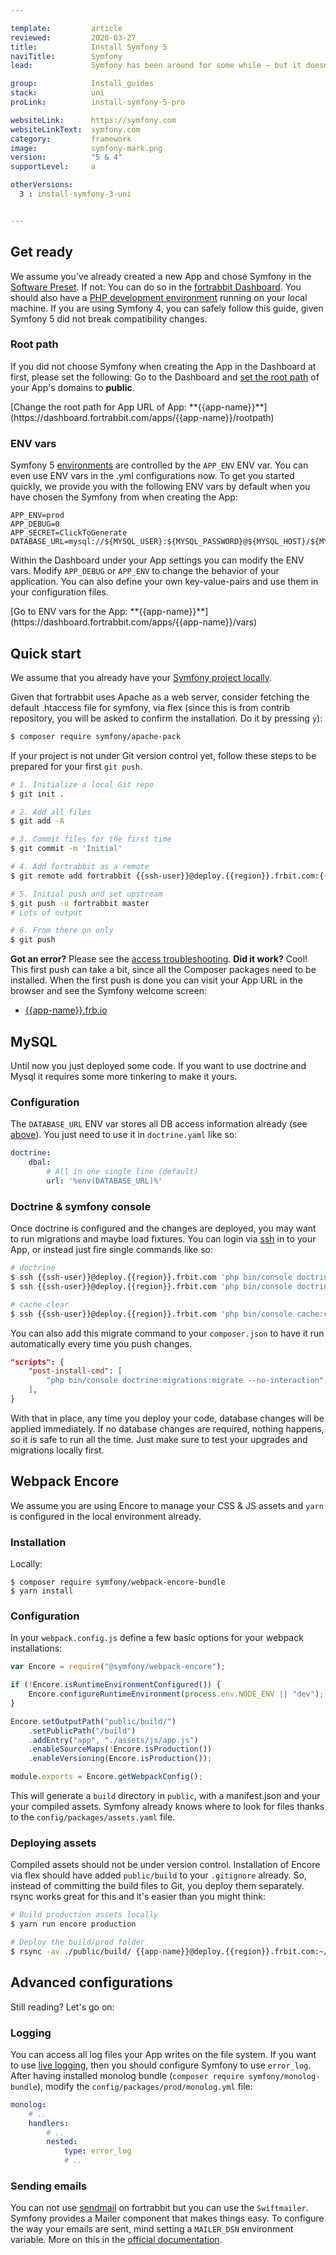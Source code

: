 ```yaml
---

template:         article
reviewed:         2020-03-27
title:            Install Symfony 5
naviTitle:        Symfony
lead:             Symfony has been around for some while — but it doesn't look old. Learn how to install and tune Symfony 5 on fortrabbit.

group:            Install_guides
stack:            uni
proLink:          install-symfony-5-pro

websiteLink:      https://symfony.com
websiteLinkText:  symfony.com
category:         framework
image:            symfony-mark.png
version:          "5 & 4"
supportLevel:     a

otherVersions:
  3 : install-symfony-3-uni


---
```



## Get ready

We assume you've already created a new App and chose Symfony in the [Software Preset](app#toc-software-preset). If not: You can do so in the [fortrabbit Dashboard](/dashboard). You should also have a [PHP development environment](/local-development) running on your local machine. If you are using Symfony 4, you can safely follow this guide, given Symfony 5 did not break compatibility changes.

### Root path

If you did not choose Symfony when creating the App in the Dashboard at first, please set the following: Go to the Dashboard and [set the root path](/app#toc-root-path) of your App's domains to **public**.

<div markdown="1" data-user="known">
[Change the root path for App URL of App: **{{app-name}}**](https://dashboard.fortrabbit.com/apps/{{app-name}}/rootpath)
</div>

### ENV vars

Symfony 5 [environments](https://symfony.com/doc/current/configuration/environments.html#executing-an-application-in-different-environments) are controlled by the `APP_ENV` ENV var. You can even use ENV vars in the .yml configurations now. To get you started quickly, we provide you with the following ENV vars by default when you have chosen the Symfony from when creating the App:

```osterei32
APP_ENV=prod
APP_DEBUG=0
APP_SECRET=ClickToGenerate
DATABASE_URL=mysql://${MYSQL_USER}:${MYSQL_PASSWORD}@${MYSQL_HOST}/${MYSQL_DATABASE}
```

Within the Dashboard under your App settings you can modify the ENV vars. Modify `APP_DEBUG` or `APP_ENV` to change the behavior of your application. You can also define your own key-value-pairs and use them in your configuration files.

<div markdown="1" data-user="known">
[Go to ENV vars for the App: **{{app-name}}**](https://dashboard.fortrabbit.com/apps/{{app-name}}/vars)
</div>


## Quick start

We assume that you already have your [Symfony project locally](http://symfony.com/download).

Given that fortrabbit uses Apache as a web server, consider fetching the default .htaccess file for symfony, via flex (since this is from contrib repository, you will be asked to confirm the installation. Do it by pressing `y`):

```bash
$ composer require symfony/apache-pack
```

If your project is not under Git version control yet, follow these steps to be prepared for your first `git push`.

```bash
# 1. Initialize a local Git repo
$ git init .

# 2. Add all files
$ git add -A

# 3. Commit files for the first time
$ git commit -m 'Initial'

# 4. Add fortrabbit as a remote
$ git remote add fortrabbit {{ssh-user}}@deploy.{{region}}.frbit.com:{{app-name}}.git

# 5. Initial push and set upstream
$ git push -u fortrabbit master
# Lots of output

# 6. From there on only
$ git push
```

**Got an error?** Please see the [access troubleshooting](/access-methods#toc-troubleshooting). **Did it work?** Cool! This first push can take a bit, since all the Composer packages need to be installed. When the first push is done you can visit your App URL in the browser and see the Symfony welcome screen:

* [{{app-name}}.frb.io](https://{{app-name}}.frb.io)


## MySQL

Until now you just deployed some code. If you want to use doctrine and Mysql it requires some more tinkering to make it yours.

### Configuration

The `DATABASE_URL` ENV var stores all DB access information already (see [above](#toc-env-vars)). You just need to use it in `doctrine.yaml` like so:  

```yaml
doctrine:
    dbal:
        # All in one single line (default)
        url: '%env(DATABASE_URL)%'

```

### Doctrine & symfony console

Once doctrine is configured and the changes are deployed, you may want to run migrations and maybe load fixtures. You can login via [ssh](ssh) in to your App, or instead just fire single commands like so:

```bash
# doctrine
$ ssh {{ssh-user}}@deploy.{{region}}.frbit.com 'php bin/console doctrine:migrations:migrate'
$ ssh {{ssh-user}}@deploy.{{region}}.frbit.com 'php bin/console doctrine:fixtures:load'

# cache clear
$ ssh {{ssh-user}}@deploy.{{region}}.frbit.com 'php bin/console cache:clear'
```

You can also add this migrate command to your `composer.json` to have it run automatically every time you push changes.

```json
"scripts": {
    "post-install-cmd": [
        "php bin/console doctrine:migrations:migrate --no-interaction",
    ],
}
```

With that in place, any time you deploy your code, database changes will be applied immediately. If no database changes are required, nothing happens, so it is safe to run all the time. Just make sure to test your upgrades and migrations locally first.

## Webpack Encore

We assume you are using Encore to manage your CSS & JS assets and `yarn` is configured in the local environment already.

### Installation

Locally:

```
$ composer require symfony/webpack-encore-bundle
$ yarn install
```

### Configuration

In your `webpack.config.js` define a few basic options for your webpack installations:

```js
var Encore = require("@symfony/webpack-encore");

if (!Encore.isRuntimeEnvironmentConfigured()) {
    Encore.configureRuntimeEnvironment(process.env.NODE_ENV || "dev");
}

Encore.setOutputPath("public/build/")
    .setPublicPath("/build")
    .addEntry("app", "./assets/js/app.js")
    .enableSourceMaps(!Encore.isProduction())
    .enableVersioning(Encore.isProduction());

module.exports = Encore.getWebpackConfig();
```

This will generate a `build` directory in `public`, with a manifest.json and your your compiled assets. Symfony already knows where to look for files thanks to the `config/packages/assets.yaml` file.

### Deploying assets

Compiled assets should not be under version control. Installation of Encore via flex should have added `public/build` to your `.gitignore` already.
So, instead of committing the build files to Git, you deploy them separately. rsync works great for this and it's easier than you might think:

```bash
# Build production assets locally
$ yarn run encore production

# Deploy the build/prod folder
$ rsync -av ./public/build/ {{app-name}}@deploy.{{region}}.frbit.com:~/public/build/
```


## Advanced configurations

Still reading? Let's go on:

### Logging

You can access all log files your App writes on the file system. If you want to use [live logging](logging#toc-live-log-access), then you should configure Symfony to use `error_log`. After having installed monolog bundle (`composer require symfony/monolog-bundle`), modify the `config/packages/prod/monolog.yml` file:

``` yml
monolog:
    # ..
    handlers:
        # ..
        nested:
            type: error_log
            # ..
```

### Sending emails

You can not use [sendmail](quirks#toc-mailing) on fortrabbit but you can use the `Swiftmailer`.
Symfony provides a Mailer component that makes things easy. To configure the way your emails are sent, mind setting a `MAILER_DSN` environment variable.
More on this in the [official documentation](https://symfony.com/doc/current/mailer.html).
